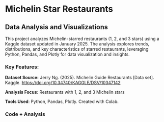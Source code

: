 # Michelin Star Restaurants
## Data Analysis and Visualizations

This project analyzes Michelin-starred restaurants (1, 2, and 3 stars) using a Kaggle dataset updated in January 2025. The analysis explores trends, distributions, and key characteristics of starred restaurants, leveraging Python, Pandas, and Plotly for data visualization and insights.

### Key Features:

**Dataset Source:** Jerry Ng. (2025). Michelin Guide Restaurants [Data set]. Kaggle. https://doi.org/10.34740/KAGGLE/DSV/10347142

**Analysis Focus**: Restaurants with 1, 2, and 3 Michelin stars

**Tools Used**: Python, Pandas, Plotly. Created with Colab.

### Code + Analysis
